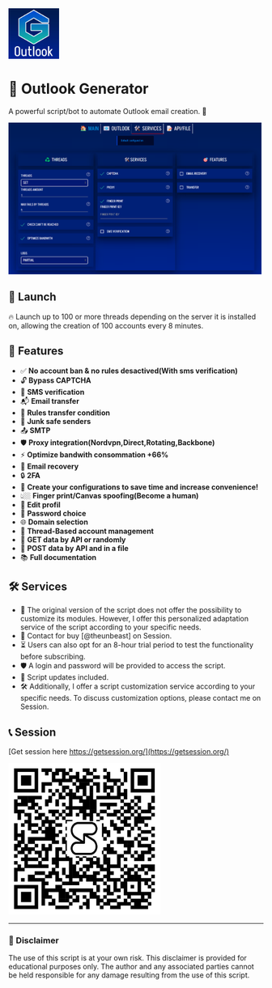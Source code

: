 <img src="/img/icon.jpg" alt="icon_outlook_gen" width="100" height="100">
  
  # 📧 Outlook Generator

  A powerful script/bot to automate Outlook email creation. 🤖

  <img src="/img/main.png" alt="presentation_1" width="500" height="300">

  ## 🚀 Launch

  🔥 Launch up to 100 or more threads depending on the server it is installed on, allowing the creation of 100 accounts every 8 minutes.

## 🎯 Features

- ✅ **No account ban & no rules desactived(With sms verification)**
- 🔓 **Bypass CAPTCHA**
- 📱 **SMS verification**
- 📬 **Email transfer**
- 📜 **Rules transfer condition**
- 🚫 **Junk safe senders**
- 📤 **SMTP**
- 🛡️ **Proxy integration(Nordvpn,Direct,Rotating,Backbone)**
- ⚡ **Optimize bandwith consommation +66%**
- 📧 **Email recovery**
- 🔒 **2FA**
- 🏃 **Create your configurations to save time and increase convenience!**
- 👆🏼 **Finger print/Canvas spoofing(Become a human)**
- 👤 **Edit profil**
- 🔐 **Password choice**
- 🌐 **Domain selection**
- 🔄 **Thread-Based account management**
- 📝 **GET data by API or randomly**
- 💾 **POST data by API and in a file**
- 📚 **Full documentation**

## 🛠️ Services

- 💼 The original version of the script does not offer the possibility to customize its modules. However, I offer this personalized adaptation service of the script according to your specific needs.
- 💬 Contact for buy [@theunbeast] on Session.
- ⏳ Users can also opt for an 8-hour trial period to test the functionality before subscribing.
- 🛡️ A login and password will be provided to access the script.
- 🔄 Script updates included.
- 🛠️ Additionally, I offer a script customization service according to your specific needs. To discuss customization options, please contact me on Session.

## 📞 Session

[Get session here https://getsession.org/](https://getsession.org/)

<img width="300" src="/img/session.jpg" alt="presentation_1">

  ---

  ### 📝 Disclaimer

  The use of this script is at your own risk. This disclaimer is provided for educational purposes only. The author and any associated parties cannot be held responsible for any damage resulting from the use of this script.


